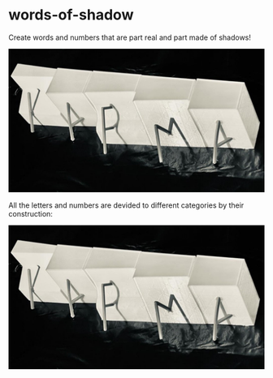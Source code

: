 # words-of-shadow
Create words and numbers that are part real and part made of shadows!

![words of shadow - karma](https://github.com/hannak24/words-of-shadow/blob/main/karma.jpg?raw=true)

All the letters and numbers are devided to different categories by their construction:

![words of shadow - alphabet](https://github.com/hannak24/words-of-shadow/blob/main/karma.JPG?raw=true)
